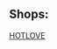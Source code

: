## Shops:

[HOTLOVE](https://www.amazon.com/s/ref=sr_pg_2?me=A1DQVFCP9R9NPH&rh=i%3Amerchant-items&page=2&ie=UTF8&qid=1481624483)

